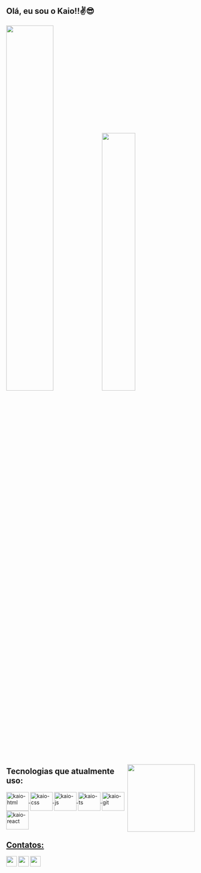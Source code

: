 ## Olá, eu sou o Kaio!!✌😎
<div>
  <img width="50%" src="https://github-readme-stats.vercel.app/api/wakatime?username=KaiooLopes&theme=dark"/>
  <img width="42%" src="https://github-readme-stats.vercel.app/api/top-langs/?username=KaioLopes&layout=compact&langs_count=10&theme=dark"/>
</div>

###

<a href="https://github.com/KaiooLopes"><img align="right" height="180" src="https://cdn.discordapp.com/attachments/801799991567319071/1018758902529138718/ezgif.com-gif-maker.gif" /></a>

<div>

  ## Tecnologias que atualmente uso:
  
  <a href="https://github.com/KaiooLopes"/>
  <img align="center" alt="kaio-html" height="50" width="60" src="https://cdn.jsdelivr.net/gh/devicons/devicon/icons/html5/html5-original.svg" />
  <img align="center" alt="kaio-css" height="50" width="60" src="https://cdn.jsdelivr.net/gh/devicons/devicon/icons/css3/css3-original.svg" />
  <img align="center" alt="kaio-js" height="50" width="60" src="https://cdn.jsdelivr.net/gh/devicons/devicon/icons/javascript/javascript-original.svg" />
  <img align="center" alt="kaio-ts" height="50" width="60" src="https://cdn.jsdelivr.net/gh/devicons/devicon/icons/typescript/typescript-original.svg" />
  <img align="center" alt="kaio-git" height="50" width="60" src="https://cdn.jsdelivr.net/gh/devicons/devicon/icons/git/git-original.svg" />
  <img align="center" alt="kaio-react" height="50" width="60" src="https://cdn.jsdelivr.net/gh/devicons/devicon/icons/react/react-original.svg" />
</div>

###

<div>

  ## Contatos:
  
  <a href="mailto:kaio.loopes18@gmail.com" target="_blank"><img height="28" src="https://img.shields.io/badge/Gmail-D14836?style=for-the-badge&logo=gmail&logoColor=white"/></a>
  <a href="https://www.instagram.com/kaio_al1/" target="_blank"><img height="28" src="https://img.shields.io/badge/Instagram-E4405F?style=for-the-badge&logo=instagram&logoColor=white"/></a>
  <a href="https://www.linkedin.com/in/kaio-alves-lopes-3a1057245/" target="_blank"><img height="28" src="https://img.shields.io/badge/LinkedIn-0077B5?style=for-the-badge&logo=linkedin&logoColor=white"/></a>
</div>

##
